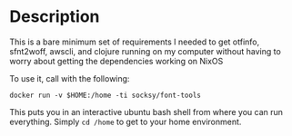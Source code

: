 # Description
This is a bare minimum set of requirements I needed to get otfinfo, sfnt2woff, awscli, and clojure running on my computer without having to worry about getting the dependencies working on NixOS

To use it, call with the following:

    docker run -v $HOME:/home -ti socksy/font-tools

This puts you in an interactive ubuntu bash shell from where you can run everything. Simply `cd /home` to get to your home environment.
